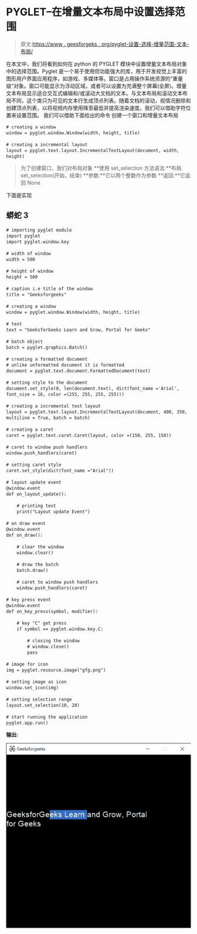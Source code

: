 # PYGLET–在增量文本布局中设置选择范围

> 原文:[https://www . geesforgeks . org/pyglet-设置-选择-增量范围-文本-布局/](https://www.geeksforgeeks.org/pyglet-setting-selection-range-in-incremental-text-layout/)

在本文中，我们将看到如何在 python 的 PYGLET 模块中设置增量文本布局对象中的选择范围。Pyglet 是一个易于使用但功能强大的库，用于开发视觉上丰富的图形用户界面应用程序，如游戏、多媒体等。窗口是占用操作系统资源的“重量级”对象。窗口可能显示为浮动区域，或者可以设置为充满整个屏幕(全屏)。增量文本布局显示适合交互式编辑和/或滚动大文档的文本。与文本布局和滚动文本布局不同，这个类只为可见的文本行生成顶点列表。随着文档的滚动，视情况删除和创建顶点列表，以将视频内存使用降至最低并提高渲染速度。我们可以借助字符位置来设置范围。
我们可以借助下面给出的命令
创建一个窗口和增量文本布局

```
# creating a window
window = pyglet.window.Window(width, height, title)

# creating a incremental layout
layout = pyglet.text.layout.IncrementalTextLayout(document, width, height)
```

> 为了创建窗口，我们对布局对象
> **使用 set_selection 方法语法:**布局. set_selection(开始，结束)
> **参数:**它以两个整数作为参数
> **返回:**它返回 None

下面是实现

## 蟒蛇 3

```
# importing pyglet module
import pyglet
import pyglet.window.key

# width of window
width = 500

# height of window
height = 500

# caption i.e title of the window
title = "Geeksforgeeks"

# creating a window
window = pyglet.window.Window(width, height, title)

# text
text = "GeeksforGeeks Learn and Grow, Portal for Geeks"

# batch object
batch = pyglet.graphics.Batch()

# creating a formatted document
# unlike unformatted document it is formatted
document = pyglet.text.document.FormattedDocument(text)

# setting style to the document
document.set_style(0, len(document.text), dict(font_name ='Arial', font_size = 16, color =(255, 255, 255, 255)))

# creating a incremental text layout
layout = pyglet.text.layout.IncrementalTextLayout(document, 400, 350, multiline = True, batch = batch)

# creating a caret
caret = pyglet.text.caret.Caret(layout, color =(150, 255, 150))

# caret to window push handlers
window.push_handlers(caret)

# setting caret style
caret.set_style(dict(font_name ="Arial"))

# layout update event
@window.event
def on_layout_update():

    # printing text
    print("Layout update Event")

# on draw event
@window.event
def on_draw():

    # clear the window
    window.clear()

    # draw the batch
    batch.draw()

    # caret to window push handlers
    window.push_handlers(caret)

# key press event   
@window.event
def on_key_press(symbol, modifier):

    # key "C" get press
    if symbol == pyglet.window.key.C:

        # closing the window
        # window.close()
        pass

# image for icon
img = pyglet.resource.image("gfg.png")

# setting image as icon
window.set_icon(img)

# setting selection range
layout.set_selection(10, 20)

# start running the application
pyglet.app.run()
```

**输出:**

![](img/b8820add03ac0a510de573eb5b4e9f06.png)